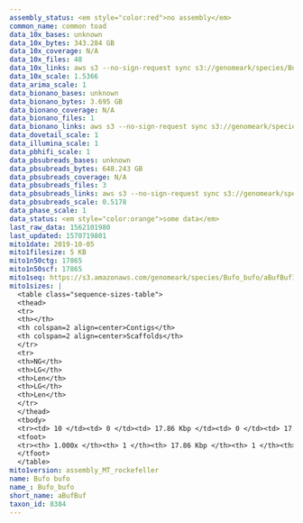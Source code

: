 ```yaml
---
assembly_status: <em style="color:red">no assembly</em>
common_name: common toad
data_10x_bases: unknown
data_10x_bytes: 343.284 GB
data_10x_coverage: N/A
data_10x_files: 48
data_10x_links: aws s3 --no-sign-request sync s3://genomeark/species/Bufo_bufo/aBufBuf1/genomic_data/10x/ .<br>
data_10x_scale: 1.5366
data_arima_scale: 1
data_bionano_bases: unknown
data_bionano_bytes: 3.695 GB
data_bionano_coverage: N/A
data_bionano_files: 1
data_bionano_links: aws s3 --no-sign-request sync s3://genomeark/species/Bufo_bufo/aBufBuf1/genomic_data/bionano/ .<br>
data_dovetail_scale: 1
data_illumina_scale: 1
data_pbhifi_scale: 1
data_pbsubreads_bases: unknown
data_pbsubreads_bytes: 648.243 GB
data_pbsubreads_coverage: N/A
data_pbsubreads_files: 3
data_pbsubreads_links: aws s3 --no-sign-request sync s3://genomeark/species/Bufo_bufo/aBufBuf1/genomic_data/pacbio/ . --exclude "*ccs.bam*"<br>
data_pbsubreads_scale: 0.5178
data_phase_scale: 1
data_status: <em style="color:orange">some data</em>
last_raw_data: 1562101980
last_updated: 1570719801
mito1date: 2019-10-05
mito1filesize: 5 KB
mito1n50ctg: 17865
mito1n50scf: 17865
mito1seq: https://s3.amazonaws.com/genomeark/species/Bufo_bufo/aBufBuf1/assembly_MT_rockefeller/aBufBuf1.MT.20191005.fasta.gz
mito1sizes: |
  <table class="sequence-sizes-table">
  <thead>
  <tr>
  <th></th>
  <th colspan=2 align=center>Contigs</th>
  <th colspan=2 align=center>Scaffolds</th>
  </tr>
  <tr>
  <th>NG</th>
  <th>LG</th>
  <th>Len</th>
  <th>LG</th>
  <th>Len</th>
  </tr>
  </thead>
  <tbody>
  <tr><td> 10 </td><td> 0 </td><td> 17.86 Kbp </td><td> 0 </td><td> 17.86 Kbp </td></tr>  <tr><td> 20 </td><td> 0 </td><td> 17.86 Kbp </td><td> 0 </td><td> 17.86 Kbp </td></tr>  <tr><td> 30 </td><td> 0 </td><td> 17.86 Kbp </td><td> 0 </td><td> 17.86 Kbp </td></tr>  <tr><td> 40 </td><td> 0 </td><td> 17.86 Kbp </td><td> 0 </td><td> 17.86 Kbp </td></tr>  <tr style="background-color:#cccccc;"><td> 50 </td><td> 0 </td><td style="background-color:#ff8888;"> 17.86 Kbp </td><td> 0 </td><td style="background-color:#ff8888;"> 17.86 Kbp </td></tr>  <tr><td> 60 </td><td> 0 </td><td> 17.86 Kbp </td><td> 0 </td><td> 17.86 Kbp </td></tr>  <tr><td> 70 </td><td> 0 </td><td> 17.86 Kbp </td><td> 0 </td><td> 17.86 Kbp </td></tr>  <tr><td> 80 </td><td> 0 </td><td> 17.86 Kbp </td><td> 0 </td><td> 17.86 Kbp </td></tr>  <tr><td> 90 </td><td> 0 </td><td> 17.86 Kbp </td><td> 0 </td><td> 17.86 Kbp </td></tr>  <tr><td> 100 </td><td> 0 </td><td> 17.86 Kbp </td><td> 0 </td><td> 17.86 Kbp </td></tr>  </tbody>
  <tfoot>
  <tr><th> 1.000x </th><th> 1 </th><th> 17.86 Kbp </th><th> 1 </th><th> 17.86 Kbp </th></tr>
  </tfoot>
  </table>
mito1version: assembly_MT_rockefeller
name: Bufo bufo
name_: Bufo_bufo
short_name: aBufBuf
taxon_id: 8384
---
```

